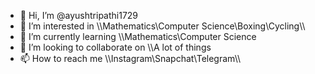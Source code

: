 - 👋 Hi, I’m @ayushtripathi1729
- 👀 I’m interested in \\\Mathematics\\Computer Science\\Boxing\\Cycling\\\
- 🌱 I’m currently learning \\\Mathematics\\Computer Science
- 💞️ I’m looking to collaborate on \\\A lot of things
- 📫 How to reach me \\\Instagram\\Snapchat\\Telegram\\\

<!---
ayushtripathi1729/ayushtripathi1729 is a ✨ special ✨ repository because its `README.md` (this file) appears on your GitHub profile.
You can click the Preview link to take a look at your changes.
--->
